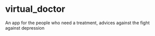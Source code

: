 # virtual_doctor
An app for the people who need a treatment, advices against the fight against depression
